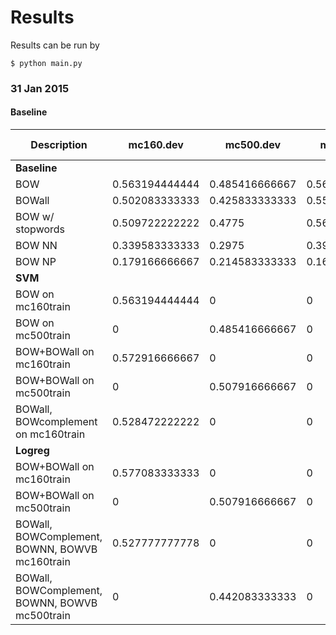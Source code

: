# Results
Results can be run by

```
$ python main.py
```

### 31 Jan 2015

#### Baseline
| Description | mc160.dev | mc500.dev | mc160.train | mc500.train | ['mc160.dev', 'mc160.train'] | ['mc500.dev', 'mc500.train'] |
| --- | ------ | ------ | ------ | ------ | ------ | --- |
| **Baseline** | | | | | | |
| BOW | 0.563194444444 | 0.485416666667 | 0.566369047619 | 0.522777777778 | 0.565416666667 | 0.51744047619 |
| BOWall | 0.502083333333 | 0.425833333333 | 0.555357142857 | 0.411388888889 | 0.539375 | 0.413452380952 |
| BOW w/ stopwords | 0.509722222222 | 0.4775 | 0.563988095238 | 0.531666666667 | 0.547708333333 | 0.523928571429 |
| BOW NN | 0.339583333333 | 0.2975 | 0.392261904762 | 0.315138888889 | 0.376458333333 | 0.312619047619 |
| BOW NP | 0.179166666667 | 0.214583333333 | 0.162202380952 | 0.204027777778 | 0.167291666667 | 0.205535714286 |
| **SVM** | | | | | | |
| BOW on mc160train | 0.563194444444 | 0 | 0 | 0 | 0 | 0 |
| BOW on mc500train | 0 | 0.485416666667 | 0 | 0 | 0 | 0 |
| BOW+BOWall on mc160train | 0.572916666667 | 0 | 0 | 0 | 0 | 0 |
| BOW+BOWall on mc500train | 0 | 0.507916666667 | 0 | 0 | 0 | 0 |
| BOWall, BOWcomplement on mc160train | 0.528472222222 | 0 | 0 | 0 | 0 | 0 |
| **Logreg** | | | | | | |
| BOW+BOWall on mc160train | 0.577083333333 | 0 | 0 | 0 | 0 | 0 |
| BOW+BOWall on mc500train | 0 | 0.507916666667 | 0 | 0 | 0 | 0 |
| BOWall, BOWComplement, BOWNN, BOWVB mc160train | 0.527777777778 | 0 | 0 | 0 | 0 | 0 |
| BOWall, BOWComplement, BOWNN, BOWVB mc500train | 0 | 0.442083333333 | 0 | 0 | 0 | 0 |
